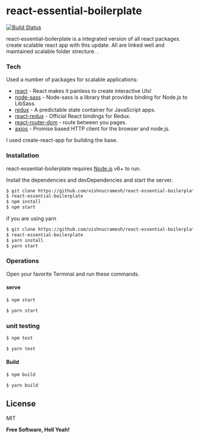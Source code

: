 # react-essential-boilerplate

[![Build Status](https://travis-ci.org/joemccann/dillinger.svg?branch=master)](https://travis-ci.org/joemccann/dillinger)

react-essential-boilerplate is a integrated version of all react packages. create scalable react app with this update. All are linked well and maintained scalable folder strecture. .

### Tech

Used a number of packages for scalable applications:

* [react](https://reactjs.org/) - React makes it painless to create interactive UIs!
* [node-sass](https://www.npmjs.com/package/node-sass) - Node-sass is a library that provides binding for Node.js to LibSass.
* [redux](https://redux.js.org/) - A predictable state container for JavaScript apps.
* [react-redux](https://github.com/reduxjs/react-redux) - Official React bindings for Redux.
* [react-router-dom](https://reacttraining.com/react-router/web/guides/quick-start) - route between you pages.
* [axios](https://github.com/axios/axios) - Promise based HTTP client for the browser and node.js.

I used create-react-app for building the base.

### Installation

react-essential-boilerplate requires [Node.js](https://nodejs.org/) v6+ to run.

Install the dependencies and devDependencies and start the server.

```sh
$ git clone https://github.com/vishnucramesh/react-essential-boilerplate.git
$ react-essential-boilerplate
$ npm install
$ npm start
```
if you are using yarn
```sh
$ git clone https://github.com/vishnucramesh/react-essential-boilerplate.git
$ react-essential-boilerplate
$ yarn install
$ yarn start
```

### Operations

Open your favorite Terminal and run these commands.

#### serve
```sh
$ npm start
```
```sh
$ yarn start
```
### unit testing

```sh
$ npm test
```
```sh
$ yarn test
```

#### Build
```sh
$ npm build
```
```sh
$ yarn build
```
License
----

MIT


**Free Software, Hell Yeah!**
